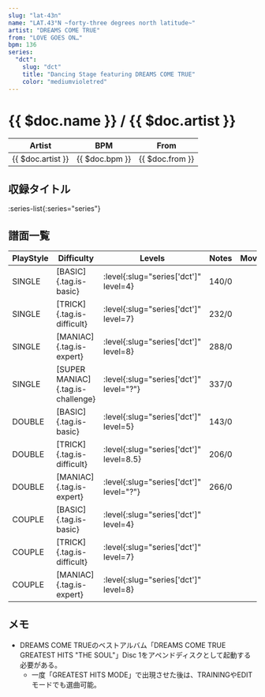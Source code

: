 ```yaml
---
slug: "lat-43n"
name: "LAT.43°N ~forty-three degrees north latitude~"
artist: "DREAMS COME TRUE"
from: "LOVE GOES ON…"
bpm: 136
series:
  "dct":
    slug: "dct"
    title: "Dancing Stage featuring DREAMS COME TRUE"
    color: "mediumvioletred"
---
```


# {{ $doc.name }} / {{ $doc.artist }}

|Artist|BPM|From|
|------|---|----|
|{{ $doc.artist }}|{{ $doc.bpm }}|{{ $doc.from }}|

## 収録タイトル

:series-list{:series="series"}

## 譜面一覧

|PlayStyle|Difficulty|Levels|Notes|Movie|
|---------|----------|------|-----|-----|
|SINGLE|[BASIC]{.tag.is-basic}|:level{:slug="series['dct']" level=4}|140/0||
|SINGLE|[TRICK]{.tag.is-difficult}|:level{:slug="series['dct']" level=7}|232/0||
|SINGLE|[MANIAC]{.tag.is-expert}|:level{:slug="series['dct']" level=8}|288/0||
|SINGLE|[SUPER MANIAC]{.tag.is-challenge}|:level{:slug="series['dct']" level="?"}|337/0||
|DOUBLE|[BASIC]{.tag.is-basic}|:level{:slug="series['dct']" level=5}|143/0||
|DOUBLE|[TRICK]{.tag.is-difficult}|:level{:slug="series['dct']" level=8.5}|206/0||
|DOUBLE|[MANIAC]{.tag.is-expert}|:level{:slug="series['dct']" level="?"}|266/0||
|COUPLE|[BASIC]{.tag.is-basic}|:level{:slug="series['dct']" level=4}|||
|COUPLE|[TRICK]{.tag.is-difficult}|:level{:slug="series['dct']" level=7}|||
|COUPLE|[MANIAC]{.tag.is-expert}|:level{:slug="series['dct']" level=8}|||

## メモ

- DREAMS COME TRUEのベストアルバム「DREAMS COME TRUE GREATEST HITS "THE SOUL"」Disc 1をアペンドディスクとして起動する必要がある。
  - 一度「GREATEST HITS MODE」で出現させた後は、TRAININGやEDITモードでも選曲可能。
